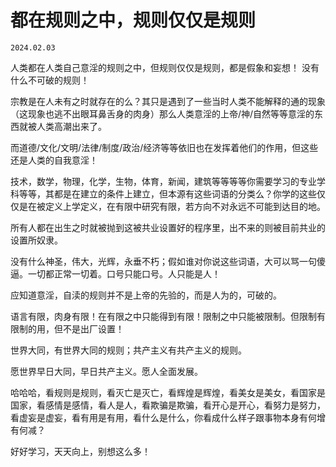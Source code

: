 # 都在规则之中，规则仅仅是规则
`2024.02.03`

人类都在人类自己意淫的规则之中，但规则仅仅是规则，都是假象和妄想！ 没有什么不可破的规则！

宗教是在人未有之时就存在的么？其只是遇到了一些当时人类不能解释的通的现象（这现象也逃不出眼耳鼻舌身的肉身）那么人类意淫的上帝/神/自然等等意淫的东西就被人类高潮出来了。

而道德/文化/文明/法律/制度/政治/经济等等依旧也在发挥着他们的作用，但这些还是人类的自我意淫！

技术，数学，物理，化学，生物，体育，新闻，建筑等等等等你需要学习的专业学科等等，其都是在建立的条件上建立，但本源有这些词语的分类么？你学的这些仅仅是在被定义上学定义，在有限中研究有限，若方向不对永远不可能到达目的地。

所有人都在出生之时就被抛到这被共业设置好的程序里，出不来的则被目前共业的设置所奴隶。

没有什么神圣，伟大，光辉，永垂不朽；假如谁对你说这些词语，大可以骂一句傻逼。一切都正常一切着。口号只能口号。人只能是人！

应知道意淫，自渎的规则并不是上帝的先验的，而是人为的，可破的。

语言有限，肉身有限！在有限之中只能得到有限！限制之中只能被限制。但限制有限制的用，但不是出厂设置！

世界大同，有世界大同的规则；共产主义有共产主义的规则。

愿世界早日大同，早日共产主义。愿人全面发展。

哈哈哈，看规则是规则，看灭亡是灭亡，看辉煌是辉煌，看美女是美女，看国家是国家，看感情是感情，看人是人，看欺骗是欺骗，看开心是开心，看努力是努力，看虚妄是虚妄，看有用是有用，看什么是什么，你看成什么样子跟事物本身有何增有何减？

好好学习，天天向上，别想这么多！
